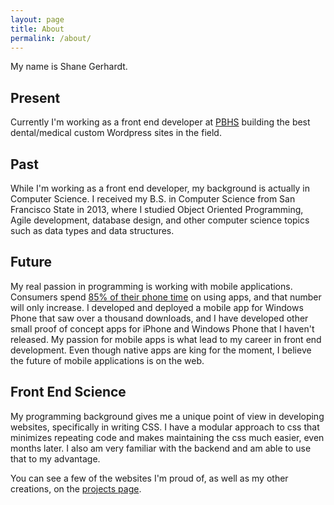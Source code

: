 ```yaml
---
layout: page
title: About
permalink: /about/
---
```


My name is Shane Gerhardt.

## Present
Currently I'm working as a front end developer at [PBHS](http://www.pbhs.com) building the best dental/medical custom Wordpress sites in the field.

## Past
While I'm working as a front end developer, my background is actually in Computer Science.
I received my B.S. in Computer Science from San Francisco State in 2013, where I studied Object Oriented Programming, Agile development, database design, and other computer science topics such as data types and data structures.

## Future
My real passion in programming is working with mobile applications. Consumers spend [85% of their phone time](http://tcrn.ch/1LwiWfU) on using apps, and that number will only increase. I developed and deployed a mobile app for Windows Phone that saw over a thousand downloads, and I have developed other small proof of concept apps for iPhone and Windows Phone that I haven't released. My passion for mobile apps is what lead to my career in front end development. Even though native apps are king for the moment, I believe the future of mobile applications is on the web.

## Front End Science
My programming background gives me a unique point of view in developing websites, specifically in writing CSS. I have a modular approach to css that minimizes repeating code and makes maintaining the css much easier, even months later. I also am very familiar with the backend and am able to use that to my advantage.  

You can see a few of the websites I'm proud of, as well as my other creations, on the [projects page](/projects).

